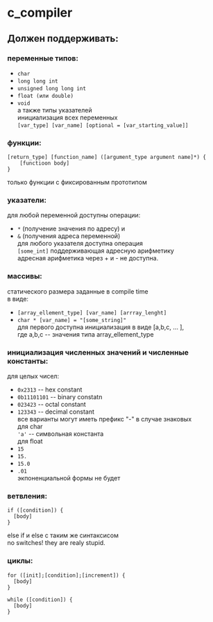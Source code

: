 # c_compiler
## Должен поддерживать:  
### переменные типов:  
* `char`  
* `long long int`  
* `unsigned long long int`  
* `float (или double)`  
* `void`  
а также типы указателей  
инициализация всех переменных  
`[var_type] [var_name] [optional = [var_starting_value]]`

### функции:  
```
[return_type] [function_name] ([argument_type argument name]*) {
    [functioon body]
}
```
только функции с фиксированным прототипом

### указатели:  
для любой переменной доступны операции:  
* `*` (получение значения по адресу) и  
* `&` (получения адреса переменной)  
для любого указателя доступна операция  
`[some_int]` поддерживающая адресную арифметику  
адресная арифметика через + и - не доступна.

### массивы:  
статического размера заданные в compile time  
в виде:  
* `[array_ellement_type] [var_name] [arrray_lenght]`  
* `char * [var_name] = "[some_string]"`  
для первого доступна инициализация в виде [a,b,c, ... ],  
где a,b,c -- значения типа array_ellement_type

### инициализация численных значений и численные константы:  
для целых чисел:  
* `0x2313` -- hex constant  
* `0b11101101` -- binary constatn  
* `023423` -- octal constant  
* `123343` -- decimal constant  
все варианты могут иметь префикс "-" в случае знаковых  
для char  
`'a'` -- символьная константа  
для float  
* `15`  
* `15.`  
* `15.0`  
* `.01`  
экпоненциальной формы не будет

### ветвления:  
```
if ([condition]) {
  [body]
}
```  
else if и else с таким же синтаксисом  
no switches! they are realy stupid.

### циклы:  
```
for ([init];[condition];[increment]) {
  [body]
}
```  
```
while ([condition]) {
  [body]
}
```  